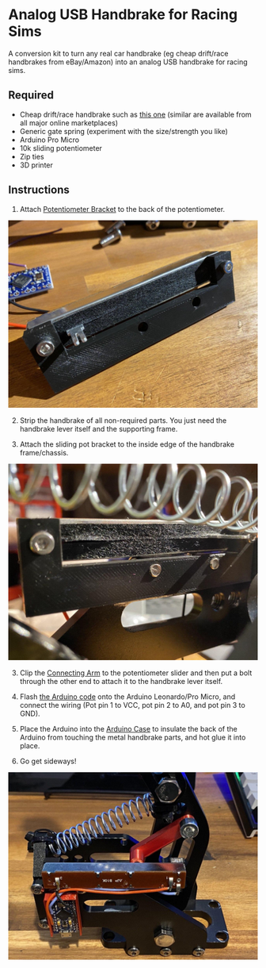 # Analog USB Handbrake for Racing Sims

A conversion kit to turn any real car handbrake (eg cheap drift/race handbrakes from eBay/Amazon) into an analog USB handbrake for racing sims.

## Required

- Cheap drift/race handbrake such as [this one](https://www.amazon.com.au/Kyostar-Universal-Hydraulic-Handbrake-Parking/dp/B07WPS87Y3/) (similar are available from all major online marketplaces)
- Generic gate spring (experiment with the size/strength you like)
- Arduino Pro Micro
- 10k sliding potentiometer
- Zip ties
- 3D printer



## Instructions

1. Attach [Potentiometer Bracket](https://github.com/obsoletenerd/analog-usb-handbrake/blob/master/Potentiometer-Bracket.stl) to the back of the potentiometer.

![Potentiometer Bracket](https://github.com/obsoletenerd/analog-usb-handbrake/blob/master/PotentiometerBracket1.jpg)

2. Strip the handbrake of all non-required parts. You just need the handbrake lever itself and the supporting frame.

3. Attach the sliding pot bracket to the inside edge of the handbrake frame/chassis.

![Potentiometer Bracket](https://github.com/obsoletenerd/analog-usb-handbrake/blob/master/PotentiometerBracket2.jpg)

3. Clip the [Connecting Arm](https://github.com/obsoletenerd/analog-usb-handbrake/blob/master/Connecting-Arm.stl) to the potentiometer slider and then put a bolt through the other end to attach it to the handbrake lever itself.

4. Flash [the Arduino code](https://github.com/obsoletenerd/analog-usb-handbrake/blob/master/Arduino-Analog-USB-Handbrake/Arduino-Analog-USB-Handbrake.ino) onto the Arduino Leonardo/Pro Micro, and connect the wiring (Pot pin 1 to VCC, pot pin 2 to A0, and pot pin 3 to GND).

5. Place the Arduino into the [Arduino Case](https://github.com/obsoletenerd/analog-usb-handbrake/blob/master/Arduino-Case.stl) to insulate the back of the Arduino from touching the metal handbrake parts, and hot glue it into place.

6. Go get sideways!

![Analog USB Handbrake](https://github.com/obsoletenerd/analog-usb-handbrake/blob/master/AnalogUSBHandbrake.jpg)
